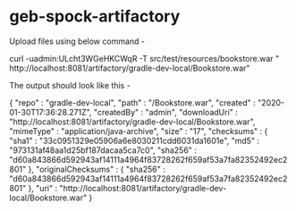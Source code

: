 # geb-spock-artifactory

Upload files using below command -

curl -uadmin:ULcht3WGeHKCWqR -T src/test/resources/bookstore.war "
http://localhost:8081/artifactory/gradle-dev-local/Bookstore.war"


The output should look like this -

{
  "repo" : "gradle-dev-local",
  "path" : "/Bookstore.war",
  "created" : "2020-01-30T17:36:28.271Z",
  "createdBy" : "admin",
  "downloadUri" : "http://localhost:8081/artifactory/gradle-dev-local/Bookstore.war",
  "mimeType" : "application/java-archive",
  "size" : "17",
  "checksums" : {
    "sha1" : "33c0951329e05906a6e8030211cdd6031da1601e",
    "md5" : "973131af48aa1d25bf187dacaa5ca7c0",
    "sha256" : "d60a843866d592943af14111a4964f83728262f659af53a7fa82352492ec2801"
  },
  "originalChecksums" : {
    "sha256" : "d60a843866d592943af14111a4964f83728262f659af53a7fa82352492ec2801"
  },
  "uri" : "http://localhost:8081/artifactory/gradle-dev-local/Bookstore.war"
}
